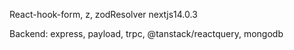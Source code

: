 
React-hook-form, z, zodResolver
nextjs14.0.3

Backend: express, payload, trpc, @tanstack/reactquery, mongodb
